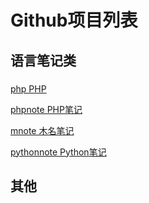 # Github项目列表

## 语言笔记类

### 

[php PHP](https://github.com/mumingv/php)

[phpnote PHP笔记](https://github.com/mumingv/phpnote)

[mnote 木名笔记](https://github.com/mumingv/mnote)

[pythonnote Python笔记](https://github.com/mumingv/pythonnote)


## 其他

### 


